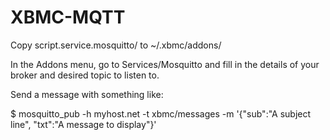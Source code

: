 XBMC-MQTT
=========

Copy script.service.mosquitto/ to ~/.xbmc/addons/

In the Addons menu, go to Services/Mosquitto and fill in the details
of your broker and desired topic to listen to.

Send a message with something like:

  $ mosquitto_pub -h myhost.net -t xbmc/messages -m '{"sub":"A subject line", "txt":"A message to display"}'


